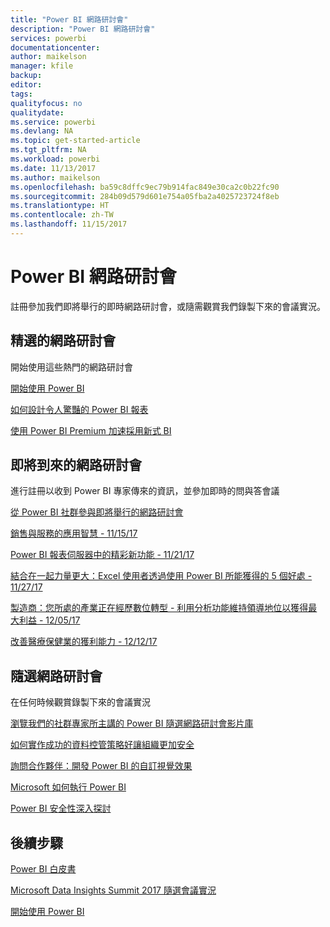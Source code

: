 ```yaml
---
title: "Power BI 網路研討會"
description: "Power BI 網路研討會"
services: powerbi
documentationcenter: 
author: maikelson
manager: kfile
backup: 
editor: 
tags: 
qualityfocus: no
qualitydate: 
ms.service: powerbi
ms.devlang: NA
ms.topic: get-started-article
ms.tgt_pltfrm: NA
ms.workload: powerbi
ms.date: 11/13/2017
ms.author: maikelson
ms.openlocfilehash: ba59c8dffc9ec79b914fac849e30ca2c0b22fc90
ms.sourcegitcommit: 284b09d579d601e754a05fba2a4025723724f8eb
ms.translationtype: HT
ms.contentlocale: zh-TW
ms.lasthandoff: 11/15/2017
---
```

# <a name="power-bi-webinars"></a>Power BI 網路研討會

註冊參加我們即將舉行的即時網路研討會，或隨需觀賞我們錄製下來的會議實況。

## <a name="featured-webinars"></a>精選的網路研討會

開始使用這些熱門的網路研討會

[開始使用 Power BI](https://info.microsoft.com/getting-started-with-power-bi-ondemand.html?Is=Website)

[如何設計令人驚豔的 Power BI 報表](https://community.powerbi.com/t5/Webinars-and-Video-Gallery/5-3-17-Webinar-How-to-Design-Visually-Stunning-Power-BI-Reports/m-p/168204?Is=Website)

[使用 Power BI Premium 加速採用新式 BI](https://info.microsoft.com/powerbi-premium-webinar-ondemand.html?Is=Website)


## <a name="upcoming-webinars"></a>即將到來的網路研討會

進行註冊以收到 Power BI 專家傳來的資訊，並參加即時的問與答會議

[從 Power BI 社群參與即將舉行的網路研討會](https://community.powerbi.com/t5/Webinars-and-Video-Gallery/bd-p/VideoTipsTricks?filter=webinars&featured=yes&Is=Website)

[銷售與服務的應用智慧 - 11/15/17](https://info.microsoft.com/applied-intelligence-for-sales-service.html?Is=Website)

[Power BI 報表伺服器中的精彩新功能 - 11/21/17](https://info.microsoft.com/whats-new-powerbi-report-server.html?Is=Website)

[結合在一起力量更大：Excel 使用者透過使用 Power BI 所能獲得的 5 個好處 - 11/27/17](https://info.microsoft.com/excel-powerbi-better-together.html?Is=Website)

[製造商：您所處的產業正在經歷數位轉型 - 利用分析功能維持領導地位以獲得最大利益 - 12/05/17](https://info.microsoft.com/digital-transformation-in-manufacturing.html?Is=Website)

[改善醫療保健業的獲利能力 - 12/12/17](https://info.microsoft.com/improving-profitability-in-healthcare.html?Is=Website)

## <a name="on-demand-webinars"></a>隨選網路研討會

在任何時候觀賞錄製下來的會議實況

[瀏覽我們的社群專家所主講的 Power BI 隨選網路研討會影片庫](https://community.powerbi.com/t5/Webinars-and-Video-Gallery/bd-p/VideoTipsTricks?filter=webinars&featured=yes&Is=Website)

[如何實作成功的資料控管策略好讓組織更加安全](https://info.microsoft.com/powerbi-data-governance-strategy-ondemand.html?Is=Website)

[詢問合作夥伴：開發 Power BI 的自訂視覺效果](https://community.powerbi.com/t5/Webinars-and-Video-Gallery/Ask-a-Partner-Developing-Custom-Visuals-for-Power-BI/m-p/150368?Is=Website)

[Microsoft 如何執行 Power BI](https://info.microsoft.com/US-PowerBI-WBNR-FY17-11Nov-29-BIATMIcrosoft274828_01Registration-ForminBody.html?Is=Website)

[Power BI 安全性深入探討](https://community.powerbi.com/t5/Webinars-and-Video-Gallery/5-23-2017-Power-BI-security-deep-dive-by-Kasper-de-Jonge/m-p/161476?Is=Website)

## <a name="next-steps"></a>後續步驟

[Power BI 白皮書](whitepapers.md)

[Microsoft Data Insights Summit 2017 隨選會議實況](https://community.powerbi.com/t5/Data-Insights-Summit-2017-On/bd-p/DataInsightsSummit2017OnDemand?Is=Website)

[開始使用 Power BI](service-get-started.md)